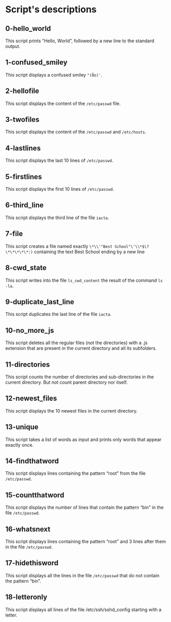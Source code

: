 # Script's descriptions

## 0-hello_world
This script prints “Hello, World”, followed by a new line to the standard output.

## 1-confused_smiley
This script displays a confused smiley `"(Ôo)'`.

## 2-hellofile
This script displays the content of the `/etc/passwd` file.

## 3-twofiles
This script displays the content of the `/etc/passwd` and `/etc/hosts`.

## 4-lastlines
This script displays the last 10 lines of `/etc/passwd`.

## 5-firstlines
This script displays the first 10 lines of `/etc/passwd`.

## 6-third_line
This script displays the third line of the file `iacta`.

## 7-file
This script creates a file named exactly `\*\\'"Best School"\'\\*$\?\*\*\*\*\*:)` containing the text Best School ending by a new line

## 8-cwd_state
This script writes into the file `ls_cwd_content` the result of the command `ls -la`.

## 9-duplicate_last_line
This script duplicates the last line of the file `iacta`.

## 10-no_more_js
This script deletes all the regular files (not the directories) with a .js extension that are present in the current directory and all its subfolders.

## 11-directories
This script counts the number of directories and sub-directories in the current directory. But not count parent directory nor itself.

## 12-newest_files
This script displays the 10 newest files in the current directory.

## 13-unique
This script takes a list of words as input and prints only words that appear exactly once.

## 14-findthatword
This script displays lines containing the pattern “root” from the file `/etc/passwd`.

## 15-countthatword
This script displays the number of lines that contain the pattern “bin” in the file `/etc/passwd`.

## 16-whatsnext
This script displays lines containing the pattern “root” and 3 lines after them in the file `/etc/passwd`.

## 17-hidethisword
This script displays all the lines in the file `/etc/passwd` that do not contain the pattern “bin”.

## 18-letteronly
This script displays all lines of the file /etc/ssh/sshd_config starting with a letter.

